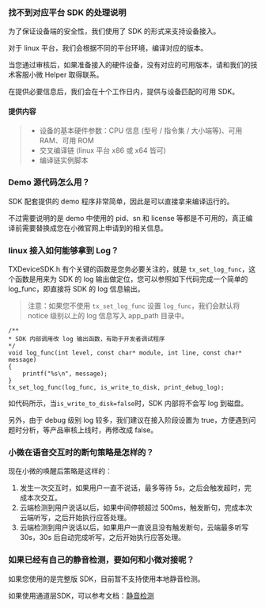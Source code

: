 ### 找不到对应平台 SDK 的处理说明

为了保证设备端的安全性，我们使用了 SDK 的形式来支持设备接入。

对于 linux 平台，我们会根据不同的平台环境，编译对应的版本。

当您通过审核后，如果准备接入的硬件设备，没有对应的可用版本，请和我们的技术客服小微 Helper 取得联系。

在提供必要信息后，我们会在十个工作日内，提供与设备匹配的可用 SDK。

#### 提供内容

>* 设备的基本硬件参数：CPU 信息 (型号 / 指令集 / 大小端等)、可用 RAM、可用 ROM
>* 交叉编译链 (linux 平台 x86 或 x64 皆可)
>* 编译链实例脚本

### Demo 源代码怎么用？
SDK 配套提供的 demo 程序非常简单，因此是可以直接拿来编译运行的。

不过需要说明的是 demo 中使用的 pid、sn 和 license 等都是不可用的，真正编译前需要替换成您在小微官网上申请到的相关信息。

### linux 接入如何能够拿到 Log？
TXDeviceSDK.h 有个关键的函数是您务必要关注的，就是 ```tx_set_log_func```，这个函数是用来为 SDK 的 log 输出做定位，您可以参照如下代码完成一个简单的 log_func，即直接将 SDK 的 log 信息输出。

> 注意：如果您不使用 ``tx_set_log_func`` 设置 ``log_func``，我们会默认将 notice 级别以上的 log 信息写入 app_path 目录中。

```
/**
* SDK 内部调用改 log 输出函数，有助于开发者调试程序
*/
void log_func(int level, const char* module, int line, const char* message)
{
    printf("%s\n", message);
}
tx_set_log_func(log_func, is_write_to_disk, print_debug_log);
```
如代码所示，当``is_write_to_disk=false``时，SDK 内部将不会写 log 到磁盘。

另外，由于 debug 级别 log 较多，我们建议在接入阶段设置为 true，方便遇到问题时分析，等产品审核上线时，再修改成 false。

### 小微在语音交互时的断句策略是怎样的？
现在小微的唤醒后策略是这样的：

1. 发生一次交互时，如果用户一直不说话，最多等待 5s，之后会触发超时，完成本次交互。
2. 云端检测到用户说话以后，如果中间停顿超过 500ms，触发断句，完成本次云端听写，之后开始执行应答处理。
3. 云端检测到用户说话以后，如果用户一直说且没有触发断句，云端最多听写 30s，30s 后自动完成听写，之后开始执行应答处理。

### 如果已经有自己的静音检测，要如何和小微对接呢？
如果您使用的是完整版 SDK，目前暂不支持使用本地静音检测。

如果使用通道层SDK，可以参考文档：[静音检测](http://xiaowei.qcloud.com/wiki/#TechMisc_mute_detect)
